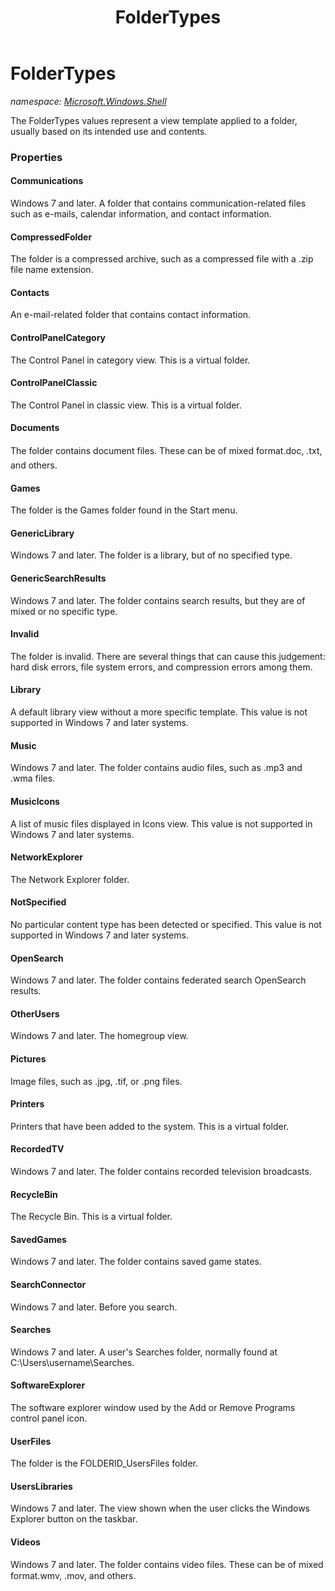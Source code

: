 ﻿---
title: FolderTypes
---

# FolderTypes
_namespace: [Microsoft.Windows.Shell](N-Microsoft.Windows.Shell.html)_

The FolderTypes values represent a view template applied to a folder, 
 usually based on its intended use and contents.



### Properties

#### Communications
Windows 7 and later. A folder that contains communication-related files such as e-mails, calendar information, and contact information.
#### CompressedFolder
The folder is a compressed archive, such as a compressed file with a .zip file name extension.
#### Contacts
An e-mail-related folder that contains contact information.
#### ControlPanelCategory
The Control Panel in category view. This is a virtual folder.
#### ControlPanelClassic
The Control Panel in classic view. This is a virtual folder.
#### Documents
The folder contains document files. These can be of mixed format.doc, .txt, and others.
#### Games
The folder is the Games folder found in the Start menu.
#### GenericLibrary
Windows 7 and later. The folder is a library, but of no specified type.
#### GenericSearchResults
Windows 7 and later. The folder contains search results, but they are of mixed or no specific type.
#### Invalid
The folder is invalid. There are several things that can cause this judgement: hard disk errors, file system errors, and compression errors among them.
#### Library
A default library view without a more specific template. This value is not supported in Windows 7 and later systems.
#### Music
Windows 7 and later. The folder contains audio files, such as .mp3 and .wma files.
#### MusicIcons
A list of music files displayed in Icons view. This value is not supported in Windows 7 and later systems.
#### NetworkExplorer
The Network Explorer folder.
#### NotSpecified
No particular content type has been detected or specified. This value is not supported in Windows 7 and later systems.
#### OpenSearch
Windows 7 and later. The folder contains federated search OpenSearch results.
#### OtherUsers
Windows 7 and later. The homegroup view.
#### Pictures
Image files, such as .jpg, .tif, or .png files.
#### Printers
Printers that have been added to the system. This is a virtual folder.
#### RecordedTV
Windows 7 and later. The folder contains recorded television broadcasts.
#### RecycleBin
The Recycle Bin. This is a virtual folder.
#### SavedGames
Windows 7 and later. The folder contains saved game states.
#### SearchConnector
Windows 7 and later. Before you search.
#### Searches
Windows 7 and later. A user's Searches folder, normally found at C:\Users\username\Searches.
#### SoftwareExplorer
The software explorer window used by the Add or Remove Programs control panel icon.
#### UserFiles
The folder is the FOLDERID_UsersFiles folder.
#### UsersLibraries
Windows 7 and later. The view shown when the user clicks the Windows Explorer button on the taskbar.
#### Videos
Windows 7 and later. The folder contains video files. These can be of mixed format.wmv, .mov, and others.

